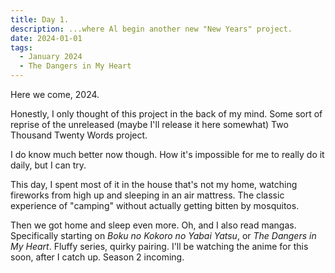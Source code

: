```yaml
---
title: Day 1.
description: ...where Al begin another new "New Years" project.
date: 2024-01-01
tags:
  - January 2024
  - The Dangers in My Heart
---
```

Here we come, 2024.

Honestly, I only thought of this project in the back of my mind. Some sort of reprise of the unreleased (maybe I'll release it here somewhat) Two Thousand Twenty Words project.

I do know much better now though. How it's impossible for me to really do it daily, but I can try.

This day, I spent most of it in the house that's not my home, watching fireworks from high up and sleeping in an air mattress. The classic experience of "camping" without actually getting bitten by mosquitos.

Then we got home and sleep even more. Oh, and I also read mangas. Specifically starting on *Boku no Kokoro no Yabai Yatsu*, or *The Dangers in My Heart*. Fluffy series, quirky pairing. I'll be watching the anime for this soon, after I catch up. Season 2 incoming.
